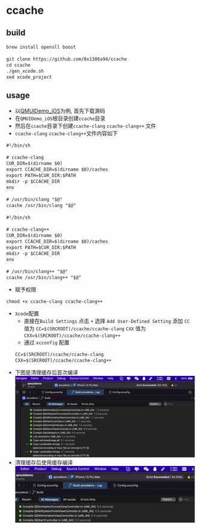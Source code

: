 # ccache

## build

```shell
brew install opensll boost

git clone https://github.com/0x1306a94/ccache
cd ccache
./gen_xcode.sh
xed xcode_project
```

## usage
* 以[QMUIDemo_iOS](https://github.com/QMUI/QMUIDemo_iOS)为例, 首先下载源码
* 在`QMUIDemo_iOS`根目录创建`ccache`目录
* 然后在`ccache`目录下创建`ccache-clang` `ccache-clang++` 文件
* `ccache-clang` `ccache-clang++`文件内容如下
```shell
#!/bin/sh

# ccache-clang
CUR_DIR=$(dirname $0)
export CCACHE_DIR=$(dirname $0)/caches
export PATH=$CUR_DIR:$PATH
mkdir -p $CCACHE_DIR
env

# /usr/bin/clang "$@"
ccache /usr/bin/clang "$@"

#!/bin/sh

# ccache-clang++
CUR_DIR=$(dirname $0)
export CCACHE_DIR=$(dirname $0)/caches
export PATH=$CUR_DIR:$PATH
mkdir -p $CCACHE_DIR
env

# /usr/bin/clang++ "$@"
ccache /usr/bin/clang++ "$@"
```
* 赋予权限
```shell
chmod +x ccache-clang ccache-clang++
``` 
* `Xcode`配置 
  * 直接在`Build Settings` 点击 `+` 选择 `Add User-Defined Setting` 添加 `CC` 值为 `CC=$(SRCROOT)/ccache/ccache-clang` `CXX` 值为 `CXX=$(SRCROOT)/ccache/ccache-clang++`
  * 通过 `xcconfig` 配置
  ```shell
  CC=$(SRCROOT)/ccache/ccache-clang
  CXX=$(SRCROOT)/ccache/ccache-clang++
  ```
* 下图是清理缓存后首次编译
![](/imags/01.png)
* 清理缓存后使用缓存编译
![](/imags/02.png)
